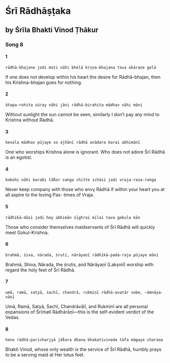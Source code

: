 # Śrī Rādhāṣṭaka

## by Śrīla Bhakti Vinod Ṭhākur

### Song 8

#### 1

    rādhā-bhajane jodi moti nāhi bhelā kṛṣṇa-bhajana tava akāraṇe gelā

If one does not develop within his heart the desire
for Rādhā-bhajan, then his Krishna-bhajan goes for nothing.

#### 2

    ātapa-rohita sūray nāhi jāni rādhā-birahita mādhav nāhi māni

Without sunlight the sun cannot be seen, similarly I don’t pay any mind to Krishna without Rādhā.

#### 3

    kevala mādhav pūjaye so ajñānī rādhā anādara karai abhimānī

One who worships Krishna alone is ignorant. Who does not adore Śrī Rādhā is an egotist.

#### 4

    kobohi nāhi karabi tā̐kor saṅga chitte ichāsi jadi vraja-rasa-raṅga

Never keep company with those who envy Rādhā if within your heart you at all aspire to the loving Pas- times of Vraja.

#### 5

    rādhikā-dāsī jodi hoy abhimān śīghrai milai tava gokula kān

Those who consider themselves maidservants of Śrī Rādhā will quickly meet Gokul-Krishna.

#### 6

    brahmā, śiva, nārada, śruti, nārāyaṇī rādhikā-pada-raja pūjaye māni

Brahmā, Shiva, Nārada, the śrutis, and Nārāyaṇī (Lakṣmī) worship with regard the holy feet of Śrī Rādhā.

#### 7

    umā, ramā, satyā, śachī, chandrā, rukmiṇī rādhā-avatār sobe, —āmnāya-vāṇī

Umā, Ramā, Satyā, Śachī, Chandrāvālī, and Rukminī  are  all  personal  expansions  of  Śrīmatī Rādhārāṇī—this is the self-evident verdict of the Vedas.

#### 8

    heno rādhā-paricharjyā jā̐kara dhana bhakativinoda tā̐ra māgaye charaṇa

Bhakti Vinod, whose only wealth is the service of Śrī Rādhā, humbly prays to be a serving maid at Her lotus feet.


